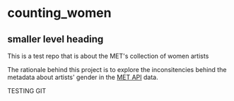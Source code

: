 # counting_women

## smaller level heading

This is a test repo that is about the MET's collection of women artists

The rationale behind this project is to explore the inconsitencies behind the metadata about artists' gender in the [MET API](https://metmuseum.github.io/) data.

TESTING GIT
